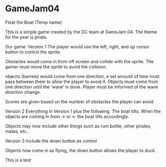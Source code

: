 # GameJam04
Float the Boat (Temp name)

This is a simple game created by the DC team at GameJam 04. The theme for the year is pirate.

Our game: 
Version 1
The player would use the left, right, and up cursor button to control the sprite. 

Obstacles would come in from off screen and collide with the sprite. The gamer must move the sprite to avoid the collision.

objects (barrels) would come from one direction, a set amount of time must pass between them to allow the player to avoid it.
Objects must come from one direction until the 'wave' is done. Player must be informed of the wave direction change.

Scores are given based on the number of obstacles the player can avoid. 

Version 2
Everything in Version 1 plus the following.
The boat tilts. When the objects are coming in from -> or <- the boat tilts accordingly.

Objects may now include other things such as rum bottle, other pirates, mates, etc..

Version 3
Include the down button as control

Objects now come in as flying, the down button allows the player to duck.

This is a test
